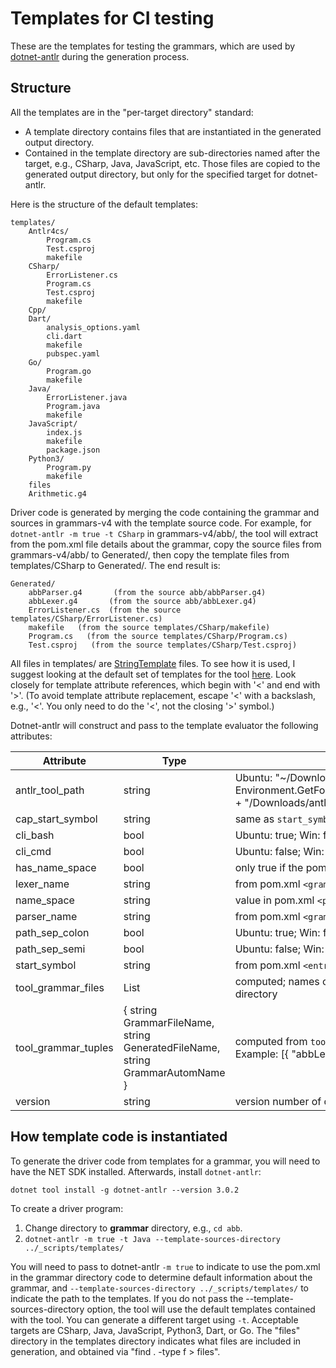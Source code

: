 # Templates for CI testing

These are the templates for testing the grammars, which are used by
[dotnet-antlr](https://github.com/kaby76/Antlr4BuildTasks/tree/master/dotnet-antlr)
during the generation process.

## Structure

All the templates are in the "per-target directory" standard:
* A template directory contains files that are instantiated in the generated output directory.
* Contained in the template directory are sub-directories named after the target, e.g., CSharp, Java, JavaScript, etc. Those files are copied to the generated output directory, but only for the specified target for dotnet-antlr.

Here is the structure of the default templates:

    templates/
        Antlr4cs/
            Program.cs
            Test.csproj
            makefile
        CSharp/
            ErrorListener.cs
            Program.cs
            Test.csproj
            makefile
        Cpp/
        Dart/
            analysis_options.yaml
            cli.dart
            makefile
            pubspec.yaml
        Go/
            Program.go
            makefile
        Java/
            ErrorListener.java
            Program.java
            makefile
        JavaScript/
            index.js
            makefile
            package.json
        Python3/
            Program.py
            makefile
        files
        Arithmetic.g4
 
Driver code is generated by merging the code containing the grammar and sources in grammars-v4 with the template source code. For example, for `dotnet-antlr -m true -t CSharp` in grammars-v4/abb/, the tool will extract from the pom.xml file details about the grammar, copy the source files from grammars-v4/abb/ to Generated/, then copy the template files from templates/CSharp to Generated/. The end result is:

    Generated/
        abbParser.g4       (from the source abb/abbParser.g4)
        abbLexer.g4       (from the source abb/abbLexer.g4)
        ErrorListener.cs  (from the source templates/CSharp/ErrorListener.cs)
        makefile   (from the source templates/CSharp/makefile)
        Program.cs   (from the source templates/CSharp/Program.cs)
        Test.csproj   (from the source templates/CSharp/Test.csproj)

All files in templates/ are [StringTemplate](https://github.com/antlr/stringtemplate4/blob/master/doc/introduction.md) files. To see how it is used, I suggest looking at the default set of templates for the tool [here](https://github.com/kaby76/Antlr4BuildTasks/tree/master/dotnet-antlr/templates). Look closely for template attribute references, which begin with '<' and end with '>'. (To avoid template attribute replacement, escape '<' with a backslash, e.g., '\<'. You only need to do the '<', not the closing '>' symbol.)

Dotnet-antlr will construct and pass to the template evaluator the following attributes:

| Attribute | Type | Default |
| ----- | ----- | ----- |
| antlr_tool_path | string | Ubuntu: "~/Downloads/antlr-4.9.1-complete.jar" Win: Environment.GetFolderPath(Environment.SpecialFolder.UserProfile) + "/Downloads/antlr-4.9.1-complete.jar" |
| cap_start_symbol | string | same as `start_symbol`, but first letter capitalized |
| cli_bash | bool | Ubuntu: true; Win: false |
| cli_cmd | bool | Ubuntu: false; Win: true |
| has_name_space | bool | only true if the pom.xml has non-empty `<packageName>` specified |
| lexer_name | string | from pom.xml `<grammarName>` + "Lexer" |
| name_space | string | value in pom.xml `<packageName>` |
| parser_name | string | from pom.xml `<grammarName>` + "Parser" |
| path_sep_colon | bool | Ubuntu: true; Win: false |
| path_sep_semi | bool | Ubuntu: false; Win: true |
| start_symbol | string | from pom.xml `<entryPoint>` |
| tool_grammar_files | List<string> | computed; names of grammar files with relative path from output directory |
| tool_grammar_tuples | { string GrammarFileName, string GeneratedFileName, string GrammarAutomName } | computed from `tool_grammar_files`, `parser_name`, `lexer_name`. Example: [{ "abbLexer.g4", "abbLexer.cs", "abbLexer" }, ...] |
| version | string | version number of dotnet-antlr |

## How template code is instantiated

To generate the driver code from templates for a grammar, you will need
to have the NET SDK installed. Afterwards, install `dotnet-antlr`:

    dotnet tool install -g dotnet-antlr --version 3.0.2

To create a driver program:

1) Change directory to __grammar__ directory, e.g., `cd abb`.
2) `dotnet-antlr -m true -t Java --template-sources-directory ../_scripts/templates/`

You will need to pass to dotnet-antlr `-m true`
to indicate to use the pom.xml in the grammar
directory code to determine default information about the grammar, and
`--template-sources-directory ../_scripts/templates/` to indicate the path
to the templates. If you do not pass the --template-sources-directory option,
the tool will use the default templates contained with the tool. You can
generate a different target using `-t`. Acceptable targets are CSharp, Java,
JavaScript, Python3, Dart, or Go. The "files" directory in the templates
directory indicates what files are included in generation, and obtained
via "find . -type f > files".
